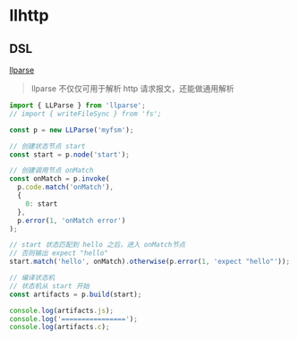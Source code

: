 # llhttp

## DSL
[llparse](https://github.com/nodejs/llparse)

> llparse 不仅仅可用于解析 http 请求报文，还能做通用解析

```js
import { LLParse } from 'llparse';
// import { writeFileSync } from 'fs';

const p = new LLParse('myfsm');

// 创建状态节点 start
const start = p.node('start');

// 创建调用节点 onMatch
const onMatch = p.invoke(
  p.code.match('onMatch'),
  {
    0: start
  },
  p.error(1, 'onMatch error')
);

// start 状态匹配到 hello 之后，进入 onMatch节点
// 否则输出 expect "hello"
start.match('hello', onMatch).otherwise(p.error(1, 'expect "hello"'));

// 编译状态机
// 状态机从 start 开始
const artifacts = p.build(start);

console.log(artifacts.js);
console.log('================');
console.log(artifacts.c);
```


